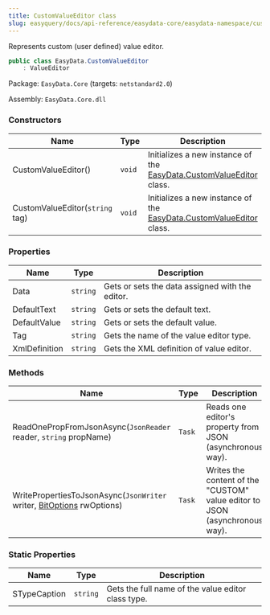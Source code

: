 ```yaml
---
title: CustomValueEditor class
slug: easyquery/docs/api-reference/easydata-core/easydata-namespace/customvalueeditor-class
---
```



Represents custom (user defined) value editor.
```csharp
public class EasyData.CustomValueEditor
    : ValueEditor

```
Package: `EasyData.Core` (targets: `netstandard2.0`)

Assembly: `EasyData.Core.dll`

### Constructors

| Name | Type | Description | 
| --- | --- | --- | 
| CustomValueEditor() | `void` | Initializes a new instance of the [EasyData.CustomValueEditor](/api-reference/easydata-core/easydata-namespace/customvalueeditor-class) class. | 
| CustomValueEditor(`string` tag) | `void` | Initializes a new instance of the [EasyData.CustomValueEditor](/api-reference/easydata-core/easydata-namespace/customvalueeditor-class) class. | 


### Properties

| Name | Type | Description | 
| --- | --- | --- | 
| Data | `string` | Gets or sets the data assigned with the editor. | 
| DefaultText | `string` | Gets or sets the default text. | 
| DefaultValue | `string` | Gets or sets the default value. | 
| Tag | `string` | Gets the name of the value editor type. | 
| XmlDefinition | `string` | Gets the XML definition of value editor. | 


### Methods

| Name | Type | Description | 
| --- | --- | --- | 
| ReadOnePropFromJsonAsync(`JsonReader` reader, `string` propName) | `Task` | Reads one editor's property from JSON (asynchronous way). | 
| WritePropertiesToJsonAsync(`JsonWriter` writer, [BitOptions](/api-reference/easydata-core/easydata-namespace/bitoptions-class) rwOptions) | `Task` | Writes the content of the "CUSTOM" value editor to JSON (asynchronous way). | 


### Static Properties

| Name | Type | Description | 
| --- | --- | --- | 
| STypeCaption | `string` | Gets the full name of the value editor class type. |